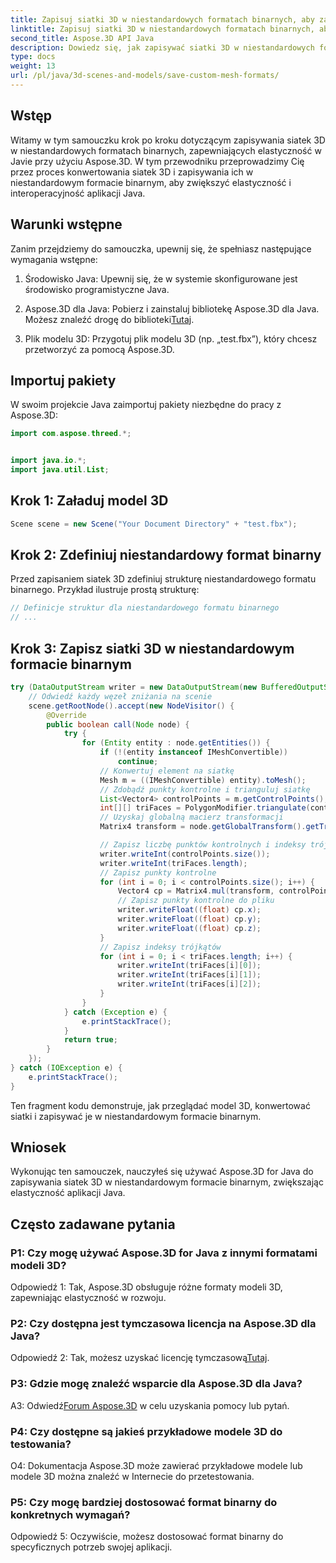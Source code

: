 ```yaml
---
title: Zapisuj siatki 3D w niestandardowych formatach binarnych, aby zapewnić elastyczność w Javie
linktitle: Zapisuj siatki 3D w niestandardowych formatach binarnych, aby zapewnić elastyczność w Javie
second_title: Aspose.3D API Java
description: Dowiedz się, jak zapisywać siatki 3D w niestandardowych formatach binarnych przy użyciu Aspose.3D dla Java. Zwiększ elastyczność aplikacji Java dzięki temu samouczkowi krok po kroku.
type: docs
weight: 13
url: /pl/java/3d-scenes-and-models/save-custom-mesh-formats/
---
```

## Wstęp

Witamy w tym samouczku krok po kroku dotyczącym zapisywania siatek 3D w niestandardowych formatach binarnych, zapewniających elastyczność w Javie przy użyciu Aspose.3D. W tym przewodniku przeprowadzimy Cię przez proces konwertowania siatek 3D i zapisywania ich w niestandardowym formacie binarnym, aby zwiększyć elastyczność i interoperacyjność aplikacji Java.

## Warunki wstępne

Zanim przejdziemy do samouczka, upewnij się, że spełniasz następujące wymagania wstępne:

1. Środowisko Java: Upewnij się, że w systemie skonfigurowane jest środowisko programistyczne Java.

2.  Aspose.3D dla Java: Pobierz i zainstaluj bibliotekę Aspose.3D dla Java. Możesz znaleźć drogę do biblioteki[Tutaj](https://releases.aspose.com/3d/java/).

3. Plik modelu 3D: Przygotuj plik modelu 3D (np. „test.fbx”), który chcesz przetworzyć za pomocą Aspose.3D.

## Importuj pakiety

W swoim projekcie Java zaimportuj pakiety niezbędne do pracy z Aspose.3D:

```java
import com.aspose.threed.*;


import java.io.*;
import java.util.List;
```

## Krok 1: Załaduj model 3D

```java
Scene scene = new Scene("Your Document Directory" + "test.fbx");
```

## Krok 2: Zdefiniuj niestandardowy format binarny

Przed zapisaniem siatek 3D zdefiniuj strukturę niestandardowego formatu binarnego. Przykład ilustruje prostą strukturę:

```java
// Definicje struktur dla niestandardowego formatu binarnego
// ...
```

## Krok 3: Zapisz siatki 3D w niestandardowym formacie binarnym

```java
try (DataOutputStream writer = new DataOutputStream(new BufferedOutputStream(new FileOutputStream("Your Document Directory" + "Save3DMeshesInCustomBinaryFormat_out")))) {
    // Odwiedź każdy węzeł zniżania na scenie
    scene.getRootNode().accept(new NodeVisitor() {
        @Override
        public boolean call(Node node) {
            try {
                for (Entity entity : node.getEntities()) {
                    if (!(entity instanceof IMeshConvertible))
                        continue;
                    // Konwertuj element na siatkę
                    Mesh m = ((IMeshConvertible) entity).toMesh();
                    // Zdobądź punkty kontrolne i trianguluj siatkę
                    List<Vector4> controlPoints = m.getControlPoints();
                    int[][] triFaces = PolygonModifier.triangulate(controlPoints, m.getPolygons());
                    // Uzyskaj globalną macierz transformacji
                    Matrix4 transform = node.getGlobalTransform().getTransformMatrix();

                    // Zapisz liczbę punktów kontrolnych i indeksy trójkątów
                    writer.writeInt(controlPoints.size());
                    writer.writeInt(triFaces.length);
                    // Zapisz punkty kontrolne
                    for (int i = 0; i < controlPoints.size(); i++) {
                        Vector4 cp = Matrix4.mul(transform, controlPoints.get(i));
                        // Zapisz punkty kontrolne do pliku
                        writer.writeFloat((float) cp.x);
                        writer.writeFloat((float) cp.y);
                        writer.writeFloat((float) cp.z);
                    }
                    // Zapisz indeksy trójkątów
                    for (int i = 0; i < triFaces.length; i++) {
                        writer.writeInt(triFaces[i][0]);
                        writer.writeInt(triFaces[i][1]);
                        writer.writeInt(triFaces[i][2]);
                    }
                }
            } catch (Exception e) {
                e.printStackTrace();
            }
            return true;
        }
    });
} catch (IOException e) {
    e.printStackTrace();
}
```

Ten fragment kodu demonstruje, jak przeglądać model 3D, konwertować siatki i zapisywać je w niestandardowym formacie binarnym.

## Wniosek

Wykonując ten samouczek, nauczyłeś się używać Aspose.3D for Java do zapisywania siatek 3D w niestandardowym formacie binarnym, zwiększając elastyczność aplikacji Java.

## Często zadawane pytania

### P1: Czy mogę używać Aspose.3D for Java z innymi formatami modeli 3D?

Odpowiedź 1: Tak, Aspose.3D obsługuje różne formaty modeli 3D, zapewniając elastyczność w rozwoju.

### P2: Czy dostępna jest tymczasowa licencja na Aspose.3D dla Java?

 Odpowiedź 2: Tak, możesz uzyskać licencję tymczasową[Tutaj](https://purchase.aspose.com/temporary-license/).

### P3: Gdzie mogę znaleźć wsparcie dla Aspose.3D dla Java?

 A3: Odwiedź[Forum Aspose.3D](https://forum.aspose.com/c/3d/18) w celu uzyskania pomocy lub pytań.

### P4: Czy dostępne są jakieś przykładowe modele 3D do testowania?

O4: Dokumentacja Aspose.3D może zawierać przykładowe modele lub modele 3D można znaleźć w Internecie do przetestowania.

### P5: Czy mogę bardziej dostosować format binarny do konkretnych wymagań?

Odpowiedź 5: Oczywiście, możesz dostosować format binarny do specyficznych potrzeb swojej aplikacji.